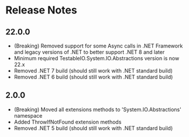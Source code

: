 # Release Notes

## 22.0.0
- (Breaking) Removed support for some Async calls in .NET Framework and legacy versions of .NET to better support .NET 8 and later
- Minimum required TestableIO.System.IO.Abstractions version is now 22.x
- Removed .NET 7 build (should still work with .NET standard build)
- Removed .NET 6 build (should still work with .NET standard build)

## 2.0.0
- (Breaking) Moved all extensions methods to 'System.IO.Abstractions' namespace
- Added ThrowIfNotFound extension methods
- Removed .NET 5 build (should still work with .NET standard build)